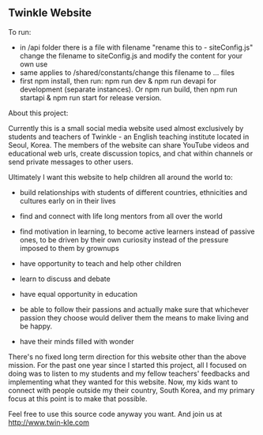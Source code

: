 ## Twinkle Website

To run:
- in /api folder there is a file with filename "rename this to - siteConfig.js" change the filename to siteConfig.js and modify the content for your own use
- same applies to /shared/constants/change this filename to ... files
- first npm install, then run: npm run dev & npm run devapi for development (separate instances). Or npm run build, then npm run startapi & npm run start for release version. 

About this project:

Currently this is a small social media website used almost exclusively by students and teachers of Twinkle - an English teaching institute located in Seoul, Korea. The members of the website can share YouTube videos and educational web urls, create discussion topics, and chat within channels or send private messages to other users.

Ultimately I want this website to help children all around the world to:

- build relationships with students of different countries, ethnicities and cultures early on in their lives

- find and connect with life long mentors from all over the world

- find motivation in learning, to become active learners instead of passive ones, to be driven by their own curiosity instead of the pressure imposed to them by grownups

- have opportunity to teach and help other children

- learn to discuss and debate

- have equal opportunity in education

- be able to follow their passions and actually make sure that whichever passion they choose would deliver them the means to make living and be happy.

- have their minds filled with wonder

There's no fixed long term direction for this website other than the above mission. For the past one year since I started this project, all I focused on doing was to listen to my students and my fellow teachers' feedbacks and implementing what they wanted for this website. Now, my kids want to connect with people outside my their country, South Korea, and my primary focus at this point is to make that possible.

Feel free to use this source code anyway you want.
And join us at http://www.twin-kle.com
